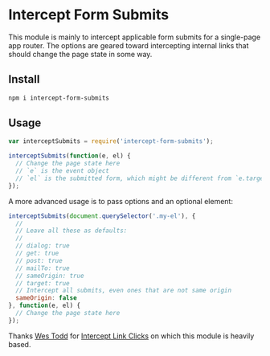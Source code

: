 # Intercept Form Submits

This module is mainly to intercept applicable form submits for a single-page app router.  The options are geared toward intercepting internal links that should change the page state in some way.

## Install

```sh
npm i intercept-form-submits
```

## Usage

```javascript
var interceptSubmits = require('intercept-form-submits');

interceptSubmits(function(e, el) {
  // Change the page state here
  // `e` is the event object
  // `el` is the submitted form, which might be different from `e.target`
});
```

A more advanced usage is to pass options and an optional element:

```javascript
interceptSubmits(document.querySelector('.my-el'), {
  //
  // Leave all these as defaults:
  //
  // dialog: true
  // get: true
  // post: true
  // mailTo: true
  // sameOrigin: true
  // target: true
  // Intercept all submits, even ones that are not same origin
  sameOrigin: false
}, function(e, el) {
  // Change the page state here
});
```

Thanks [Wes Todd](https://github.com/wesleytodd) for [Intercept Link Clicks](https://github.com/wesleytodd/intercept-link-clicks) on which this module is heavily based.
